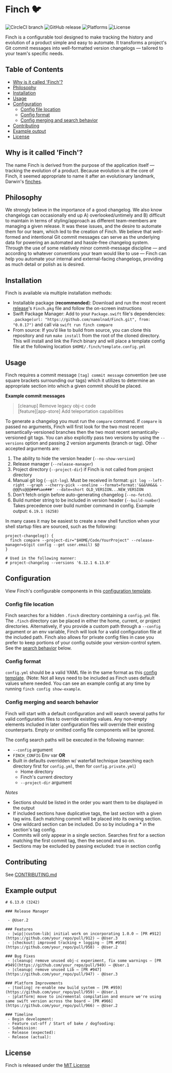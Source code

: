 # Finch 🐦
![CircleCI branch](https://img.shields.io/circleci/project/github/namolnad/Finch/main.svg?style=for-the-badge)
![GitHub release](https://img.shields.io/github/release-pre/namolnad/Finch.svg?color=blue&style=for-the-badge)
![Platforms](https://img.shields.io/badge/Platforms-MacOS_Linux-Blue.svg?style=for-the-badge)
![License](https://img.shields.io/badge/License-MIT-Blue.svg?style=for-the-badge)

Finch is a configurable tool designed to make tracking the history and evolution of a product simple and easy to automate. It transforms a project's Git commit messages into well-formatted version changelogs — tailored to your team's specific needs.

## Table of Contents
- [Why is it called 'Finch'?](#why-is-it-called-finch)
- [Philosophy](#philosophy)
- [Installation](#installation)
- [Usage](#usage)
- [Configuration](#configuration)
  - [Config file location](#config-file-location)
  - [Config format](#config-format)
  - [Config merging and search behavior](#config-merging-and-search-behavior)
- [Contributing](#contributing)
- [Example output](#example-output)
- [License](#license)

## Why is it called 'Finch'?
The name Finch is derived from the purpose of the application itself — tracking the evolution of a product. Because evolution is at the core of Finch, it seemed appropriate to name it after an evolutionary landmark, Darwin's [finches](https://bit.ly/2TJZlnb).

## Philosophy
We strongly believe in the importance of a good changelog. We also know changelogs can occasionally end up A) overlooked/untimely and B) difficult to maintain in terms of styling/approach as different team-members are managing a given release. It was these issues, and the desire to automate them for our team, which led to the creation of Finch. We believe that well-formed and intentional Git commit messages can serve as the underlying data for powering an automated and hassle-free changelog system. Through the use of some relatively minor commit-message discipline — and according to whatever conventions your team would like to use — Finch can help you automate your internal and external-facing changelogs, providing as much detail or polish as is desired.

## Installation
Finch is available via multiple installation methods:
- Installable package (**recommended**): Download and run the most recent [release](https://github.com/namolnad/Finch/releases)'s `Finch.pkg` file and follow the on-screen instructions
- Swift Package Manager: Add to your `Package.swift` file's dependencies: `.package(url: "https://github.com/namolnad/Finch.git", from: "0.0.17")` and call via `swift run finch compare`
- From source: If you’d like to build from source, you can clone this repository and run `make install` from the root of the cloned directory. This will install and link the Finch binary and will place a template config file at the following location `$HOME/.finch/template.config.yml`


## Usage
Finch requires a commit message `[tag] commit message` convention (we use square brackets surrounding our tags) which it utilizes to determine an appropriate section into which a given commit should be placed.

**Example commit messages**
> [cleanup] Remove legacy obj-c code  
> [feature][app-store] Add teleportation capabilities

To generate a changelog you must run the `compare` command. If `compare` is passed no arguments, Finch will first look for the two most recent semantically-versioned branches then the two most recent semantically-versioned git tags. You can also explicitly pass two versions by using the `--versions` option and passing 2 version arguments (branch or tag). Other accepted argurments are:
1. The ability to hide the version header (`--no-show-version`)
1. Release manager (`--release-manager`)
1. Project directory (`--project-dir`) if Finch is not called from project directory
1. Manual git log (`--git-log`). Must be received in format: `git log --left-right --graph --cherry-pick --oneline --format=format:'&&&%H&&& - @@@%s@@@###%ae###' --date=short OLD_VERSION...NEW_VERSION`
1. Don't fetch origin before auto-generating changelog (`--no-fetch`).
1. Build number string to be included in version header (`--build-number`) Takes precedence over build number command in config. Example output: `6.19.1 (6258)`

In many cases it may be easiest to create a new shell function when your shell startup files are sourced, such as the following:

```
project-changelog() {
  finch compare --project-dir="$HOME/Code/YourProject" --release-manager=$(git config --get user.email) $@
}

# Used in the following manner:
# project-changelog --versions '6.12.1 6.13.0'
```

## Configuration
View Finch's configurable components in this [configuration template](Resources/template.config.yml).

### Config file location
Finch searches for a hidden `.finch` directory containing a `config.yml` file. The `.finch` directory can be placed in either the home, current, or project directories. Alternatively, if you provide a custom path through a `--config` argument or an env variable, Finch will look for a valid configuration file at the included path. Finch also allows for private config files in case you prefer to keep portions of your config outside your version-control sytem. See the [search behavior](#config-merging-and-search-behavior) below.

### Config format
`config.yml` should be a valid YAML file in the same format as this [config template](Resources/template.config.yml). (Note: Not all keys need to be included as Finch uses default values where needed. You can see an example config at any time by running `finch config show-example`.

### Config merging and search behavior
Finch will start with a default configuration and will search several paths for valid configuration files to override existing values. Any non-empty elements included in later configuration files will override their existing counterparts. Empty or omitted config file components will be ignored.

The config search paths will be executed in the following manner:
- `--config` argument
- `FINCH_CONFIG` Env var
__OR__
- Built in defaults overridden w/ waterfall technique (searching each directory first for `config.yml`, then for `config.private.yml`)
  - Home directory
  - Finch's current directory
  - `--project-dir` argument

*Notes*
- Sections should be listed in the order you want them to be displayed in the output
- If included sections have duplicative tags, the last section with a given tag wins. Each matching commit will be placed into its owning section.
- One wildcard section can be included. Do so by including a * in the section's tag config.
- Commits will only appear in a single section. Searches first for a section matching the first commit tag, then the second and so on.
- Sections may be excluded by passing excluded: true in section config

## Contributing
See [CONTRIBUTING.md](CONTRIBUTING.md)

## Example output
```
# 6.13.0 (3242)

### Release Manager

 - @User.2

### Features
 - |wip||custom-lib| initial work on incorporating 1.0.0 — [PR #912](https://github.com/your_repo/pull/912) — @User.3
 - |checkout| improved tracking + logging — [PR #958](https://github.com/your_repo/pull/958) - @User.2

### Bug Fixes
 - |cleanup| remove unused obj-c experiment, fix some warnings — [PR #949](https://github.com/your_repo/pull/949) — @User.1
 - |cleanup| remove unused Lib — [PR #947](https://github.com/your_repo/pull/947) - @User.3

### Platform Improvements
 - |tooling| re-enable new build system — [PR #959](https://github.com/your_repo/pull/959) — @User.1
 - |platform| move to incremental compilation and ensure we're using same swift version across the board — [PR #966](https://github.com/your_repo/pull/966) — @User.2

### Timeline
 - Begin development:
 - Feature cut-off / Start of bake / dogfooding:
 - Submission:
 - Release (expected):
 - Release (actual):

```

## License
Finch is released under the [MIT License](LICENSE.md)
